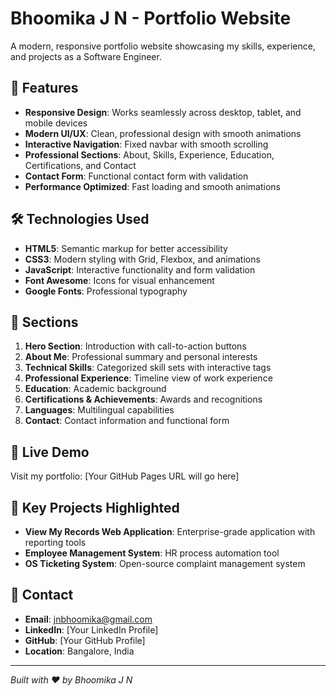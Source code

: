 # Bhoomika J N - Portfolio Website

A modern, responsive portfolio website showcasing my skills, experience, and projects as a Software Engineer.

## 🌟 Features

- **Responsive Design**: Works seamlessly across desktop, tablet, and mobile devices
- **Modern UI/UX**: Clean, professional design with smooth animations
- **Interactive Navigation**: Fixed navbar with smooth scrolling
- **Professional Sections**: About, Skills, Experience, Education, Certifications, and Contact
- **Contact Form**: Functional contact form with validation
- **Performance Optimized**: Fast loading and smooth animations

## 🛠️ Technologies Used

- **HTML5**: Semantic markup for better accessibility
- **CSS3**: Modern styling with Grid, Flexbox, and animations
- **JavaScript**: Interactive functionality and form validation
- **Font Awesome**: Icons for visual enhancement
- **Google Fonts**: Professional typography

## 📱 Sections

1. **Hero Section**: Introduction with call-to-action buttons
2. **About Me**: Professional summary and personal interests
3. **Technical Skills**: Categorized skill sets with interactive tags
4. **Professional Experience**: Timeline view of work experience
5. **Education**: Academic background
6. **Certifications & Achievements**: Awards and recognitions
7. **Languages**: Multilingual capabilities
8. **Contact**: Contact information and functional form

## 🚀 Live Demo

Visit my portfolio: [Your GitHub Pages URL will go here]

## 🎯 Key Projects Highlighted

- **View My Records Web Application**: Enterprise-grade application with reporting tools
- **Employee Management System**: HR process automation tool
- **OS Ticketing System**: Open-source complaint management system

## 📧 Contact

- **Email**: jnbhoomika@gmail.com
- **LinkedIn**: [Your LinkedIn Profile]
- **GitHub**: [Your GitHub Profile]
- **Location**: Bangalore, India

---

*Built with ❤️ by Bhoomika J N*
